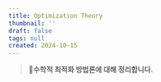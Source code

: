 ```yaml
---
title: Optimization Theory
thumbnail: ''
draft: false
tags: null
created: 2024-10-15
---
```



 > 
 > **수학적 최적화 방법론에 대해 정리합니다.**
